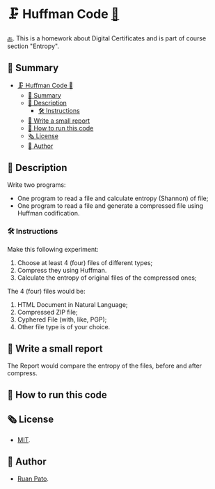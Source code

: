 # 🗜️ Huffman Code [🔗](https://github.com/ruanpato/gex112/tree/main/huffman-code) #

[🔙](https://ruanpato.github.io/gex112/).
This is a homework about Digital Certificates and is part of course section "Entropy".

## 📑 Summary ##

- [🗜️ Huffman Code 🔗](#️-huffman-code-)
  - [📑 Summary](#-summary)
  - [📜 Description](#-description)
    - [🛠️ Instructions](#️-instructions)
  - [📄 Write a small report](#-write-a-small-report)
  - [🏁 How to run this code](#-how-to-run-this-code)
  - [🗞️ License](#️-license)
  - [👥 Author](#-author)

## 📜 Description ##

Write two programs:

- One program to read a file and calculate entropy (Shannon) of file;
- One program to read a file and generate a compressed file using Huffman codification.

### 🛠️ Instructions ###

Make this following experiment:

1. Choose at least 4 (four) files of different types;
2. Compress they using Huffman.
3. Calculate the entropy of original files of the compressed ones;

The 4 (four) files would be:

1. HTML Document in Natural Language;
2. Compressed ZIP file;
3. Cyphered File (with, like, PGP);
4. Other file type is of your choice.

## 📄 Write a small report ##

The Report would compare the entropy of the files, before and after compress.

## 🏁 How to run this code ##

## 🗞️ License ##

- [MIT](https://github.com/ruanpato/gex112/blob/main/LICENSE).

## 👥 Author ##

- [Ruan Pato](https://ruanpato.com).
